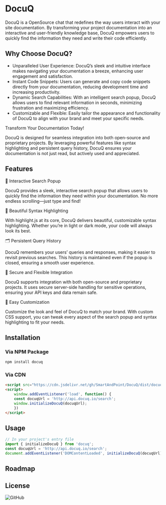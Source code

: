 # DocuQ

DocuQ is a OpenSource chat that redefines the way users interact with your site documentation. By transforming your project documentation into an interactive and user-friendly knowledge base, DocuQ empowers users to quickly find the information they need and write their code efficiently.

## Why Choose DocuQ?

- Unparalleled User Experience: DocuQ’s sleek and intuitive interface makes navigating your documentation a breeze, enhancing user engagement and satisfaction.
- Instant Code Snippets: Users can generate and copy code snippets directly from your documentation, reducing development time and increasing productivity.
- Dynamic Search Capabilities: With an intelligent search popup, DocuQ allows users to find relevant information in seconds, minimizing frustration and maximizing efficiency.
- Customizable and Flexible: Easily tailor the appearance and functionality of DocuQ to align with your brand and meet your specific needs.

Transform Your Documentation Today!

DocuQ is designed for seamless integration into both open-source and proprietary projects. By leveraging powerful features like syntax highlighting and persistent query history, DocuQ ensures your documentation is not just read, but actively used and appreciated.

## Features

🌟 Interactive Search Popup

DocuQ provides a sleek, interactive search popup that allows users to quickly find the information they need within your documentation. No more endless scrolling—just type and find!

🎨 Beautiful Syntax Highlighting

With highlight.js at its core, DocuQ delivers beautiful, customizable syntax highlighting. Whether you’re in light or dark mode, your code will always look its best.

🗂️ Persistent Query History

DocuQ remembers your users’ queries and responses, making it easier to revisit previous searches. This history is maintained even if the popup is closed, ensuring a smooth user experience.

🔐 Secure and Flexible Integration

DocuQ supports integration with both open-source and proprietary projects. It uses secure server-side handling for sensitive operations, ensuring your API keys and data remain safe.

💼 Easy Customization

Customize the look and feel of DocuQ to match your brand. With custom CSS support, you can tweak every aspect of the search popup and syntax highlighting to fit your needs.

## Installation

### Via NPM Package

```bash
npm install docuq
```

### Via CDN

```html
<script src="https://cdn.jsdelivr.net/gh/SmartAndPoint/DocuQ/dist/docuq.js"></script>
<script>
    window.addEventListener('load', function() {
    const docuqUrl = 'http://api.docuq.io/search';
    window.initializeDocuQ(docuqUrl);
    })
</script>

```

## Usage

```javascript
// In your project's entry file
import { initializeDocuQ } from 'docuq';
const docuqUrl = 'http://api.docuq.io/search';
document.addEventListener('DOMContentLoaded', initializeDocuQ(docuqUrl));
```

## Roadmap

## License
![GitHub](https://img.shields.io/github/license/SmartAndPoint/DocuQ)
